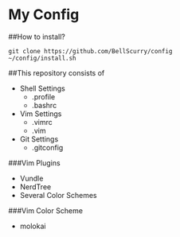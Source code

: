 <!--    GUIDE TO USE GITHUB MARKDOWN
  
Code Block
    '''
    my code 
    '''

Emoji
    http://www.emoji-cheat-sheet.com/
-->

My Config
==============================================
##How to install?
```
git clone https://github.com/BellScurry/config
~/config/install.sh
```

##This repository consists of

* Shell Settings
   * .profile
   * .bashrc
* Vim Settings
   * .vimrc
   * .vim
* Git Settings
   * .gitconfig

###Vim Plugins

* Vundle
* NerdTree
* Several Color Schemes

###Vim Color Scheme

* molokai
